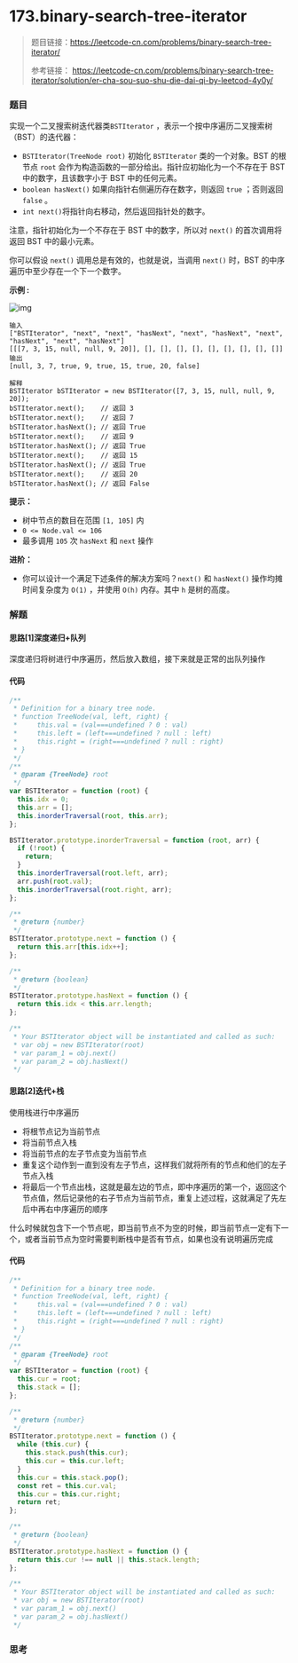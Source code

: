 # 173.binary-search-tree-iterator

> 题目链接：https://leetcode-cn.com/problems/binary-search-tree-iterator/
>
> 参考链接： https://leetcode-cn.com/problems/binary-search-tree-iterator/solution/er-cha-sou-suo-shu-die-dai-qi-by-leetcod-4y0y/

### 题目

实现一个二叉搜索树迭代器类`BSTIterator` ，表示一个按中序遍历二叉搜索树（BST）的迭代器：

* `BSTIterator(TreeNode root)` 初始化 `BSTIterator` 类的一个对象。BST 的根节点 `root` 会作为构造函数的一部分给出。指针应初始化为一个不存在于 BST 中的数字，且该数字小于 BST 中的任何元素。
* `boolean hasNext()` 如果向指针右侧遍历存在数字，则返回 `true` ；否则返回 `false` 。
* `int next()`将指针向右移动，然后返回指针处的数字。

注意，指针初始化为一个不存在于 BST 中的数字，所以对 `next()` 的首次调用将返回 BST 中的最小元素。

你可以假设 `next()` 调用总是有效的，也就是说，当调用 `next()` 时，BST 的中序遍历中至少存在一个下一个数字。

**示例  :**

![img](https://assets.leetcode.com/uploads/2018/12/25/bst-tree.png)

```
输入
["BSTIterator", "next", "next", "hasNext", "next", "hasNext", "next", "hasNext", "next", "hasNext"]
[[[7, 3, 15, null, null, 9, 20]], [], [], [], [], [], [], [], [], []]
输出
[null, 3, 7, true, 9, true, 15, true, 20, false]

解释
BSTIterator bSTIterator = new BSTIterator([7, 3, 15, null, null, 9, 20]);
bSTIterator.next();    // 返回 3
bSTIterator.next();    // 返回 7
bSTIterator.hasNext(); // 返回 True
bSTIterator.next();    // 返回 9
bSTIterator.hasNext(); // 返回 True
bSTIterator.next();    // 返回 15
bSTIterator.hasNext(); // 返回 True
bSTIterator.next();    // 返回 20
bSTIterator.hasNext(); // 返回 False
```

**提示：**

- 树中节点的数目在范围 `[1, 105]` 内
- `0 <= Node.val <= 106`
- 最多调用 `105` 次 `hasNext` 和 `next` 操作

**进阶：**

* 你可以设计一个满足下述条件的解决方案吗？`next()` 和 `hasNext()` 操作均摊时间复杂度为 `O(1)` ，并使用 `O(h)` 内存。其中 `h` 是树的高度。



### 解题

#### 思路[1]深度递归+队列

深度递归将树进行中序遍历，然后放入数组，接下来就是正常的出队列操作

#### 代码

```javascript
/**
 * Definition for a binary tree node.
 * function TreeNode(val, left, right) {
 *     this.val = (val===undefined ? 0 : val)
 *     this.left = (left===undefined ? null : left)
 *     this.right = (right===undefined ? null : right)
 * }
 */
/**
 * @param {TreeNode} root
 */
var BSTIterator = function (root) {
  this.idx = 0;
  this.arr = [];
  this.inorderTraversal(root, this.arr);
};

BSTIterator.prototype.inorderTraversal = function (root, arr) {
  if (!root) {
    return;
  }
  this.inorderTraversal(root.left, arr);
  arr.push(root.val);
  this.inorderTraversal(root.right, arr);
};

/**
 * @return {number}
 */
BSTIterator.prototype.next = function () {
  return this.arr[this.idx++];
};

/**
 * @return {boolean}
 */
BSTIterator.prototype.hasNext = function () {
  return this.idx < this.arr.length;
};

/**
 * Your BSTIterator object will be instantiated and called as such:
 * var obj = new BSTIterator(root)
 * var param_1 = obj.next()
 * var param_2 = obj.hasNext()
 */
```

#### 思路[2]迭代+栈

使用栈进行中序遍历

* 将根节点记为当前节点
* 将当前节点入栈
* 将当前节点的左子节点变为当前节点
* 重复这个动作到一直到没有左子节点，这样我们就将所有的节点和他们的左子节点入栈
* 将最后一个节点出栈，这就是最左边的节点，即中序遍历的第一个，返回这个节点值，然后记录他的右子节点为当前节点，重复上述过程，这就满足了先左后中再右中序遍历的顺序

什么时候就包含下一个节点呢，即当前节点不为空的时候，即当前节点一定有下一个，或者当前节点为空时需要判断栈中是否有节点，如果也没有说明遍历完成

#### 代码

```javascript
/**
 * Definition for a binary tree node.
 * function TreeNode(val, left, right) {
 *     this.val = (val===undefined ? 0 : val)
 *     this.left = (left===undefined ? null : left)
 *     this.right = (right===undefined ? null : right)
 * }
 */
/**
 * @param {TreeNode} root
 */
var BSTIterator = function (root) {
  this.cur = root;
  this.stack = [];
};

/**
 * @return {number}
 */
BSTIterator.prototype.next = function () {
  while (this.cur) {
    this.stack.push(this.cur);
    this.cur = this.cur.left;
  }
  this.cur = this.stack.pop();
  const ret = this.cur.val;
  this.cur = this.cur.right;
  return ret;
};

/**
 * @return {boolean}
 */
BSTIterator.prototype.hasNext = function () {
  return this.cur !== null || this.stack.length;
};

/**
 * Your BSTIterator object will be instantiated and called as such:
 * var obj = new BSTIterator(root)
 * var param_1 = obj.next()
 * var param_2 = obj.hasNext()
 */
```



### 思考